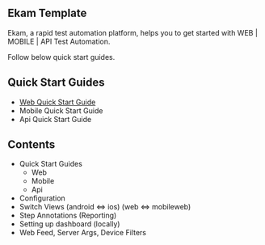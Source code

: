 ## Ekam Template
Ekam, a rapid test automation platform, helps you to get started with WEB | MOBILE | API Test Automation. 

Follow below quick start guides.

## Quick Start Guides

* [Web Quick Start Guide](https://ekam.testvagrant.ai/docs/quick_start_guides/web_automation_guide/)
* Mobile Quick Start Guide 
* Api Quick Start Guide


## Contents
* Quick Start Guides
    * Web
    * Mobile
    * Api
* Configuration
* Switch Views (android <=> ios) (web <=> mobileweb)
* Step Annotations (Reporting)
* Setting up dashboard (locally)
* Web Feed, Server Args, Device Filters



